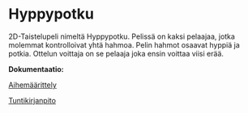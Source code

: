 # Hyppypotku

2D-Taistelupeli nimeltä Hyppypotku. Pelissä on kaksi pelaajaa, jotka molemmat kontrolloivat yhtä hahmoa. Pelin hahmot osaavat hyppiä ja potkia. Ottelun voittaja on se pelaaja joka ensin voittaa viisi erää.

**Dokumentaatio:**

[Aihemäärittely](dokumentointi/aihemäärittely.md)

[Tuntikirjanpito](dokumentointi/tuntikirjanpito.md)

